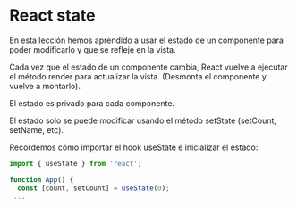 # React state
En esta lección hemos aprendido a usar el estado de un componente para poder modificarlo y que se refleje en la vista.

Cada vez que el estado de un componente cambia, React vuelve a ejecutar el método render para actualizar la vista. (Desmonta el componente y vuelve a montarlo).

El estado es privado para cada componente.

El estado solo se puede modificar usando el método setState (setCount, setName, etc).

Recordemos cómo importar el hook useState e inicializar el estado:
```jsx
import { useState } from 'react';

function App() {
  const [count, setCount] = useState(0);
 ...
```